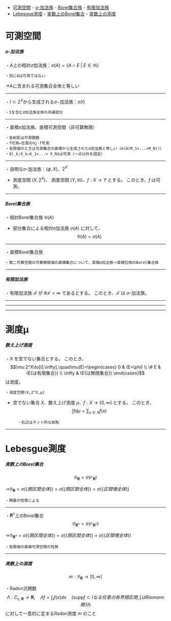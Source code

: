 
- [可測空間](#可測空間)
        - [σ-加法族](#σ-加法族)
        - [Borel集合族](#borel集合族)
        - [有限加法族](#有限加法族)
- [Lebesgue測度](#lebesgue測度)
        - [実数上のBorel集合](#実数上のborel集合)
        - [実数上の測度](#実数上の測度)




# 可測空間

##### σ-加法族


・$A$上の相対$\sigma$加法族：$\sigma(A)=\{A\cap E\ |\  E\in\mathfrak{M}\}$

    ・別にAは可測ではない

→Aに含まれる可測集合全体と等しい

---

・$I\subset 2^X$から生成される$\sigma-$加法族：$\sigma(I)$

    ・Iを含むσ加法族全体の共通部分

---

・直積σ加法族、直積可測空間（非可算無限）

    ・各射影は可測関数
    ・f可測⇔任意のπj◦f可測
    ・有限個のときは可測集合の直積から生成されたσ加法族と等しい（σ(A(M_1×...×M_N))）
    ・$l_k:X_k→X_1×...× X_N$は可測（一点以外を固定）

---

・自明な$\sigma$-加法族：$\{\phi,X\}$、$2^X$

- 測度空間 $(X,2^X)$、 測度空間 $(Y,\mathfrak{M})$、$f:X\to Y$ とする。
このとき、$f$ は可測。

---

##### Borel集合族

・相対Borel集合族 $\mathfrak{B}(A)$

- 部分集合による相対σ加法族 $\sigma(A)$ に対して、$$\mathfrak{B}(A)=\sigma(A)$$

---

・直積Borel集合族

    ・第二可算空間の可算無限個の直積集合について、直積σ加法族＝直積位相のBorel集合族

---

##### 有限加法族 

・有限加法族 $\mathcal{F}$ が $\#\mathcal{F}<\infty$ であるとする。
このとき、$\mathcal{F}$ は $\sigma$-加法族。

---
---
---

# 測度μ

##### 数え上げ測度

・$X$ を空でない集合とする。
このとき、$$\mu:2^X\to[0,\infty],\quad\mu(E)=\begin{cases}
0   & (E=\phi) \\
\# E & (E{は有限集合}) \\
\infty    & (E{は無限集合})
\end{cases}$$は測度。

    ・測度空間(X,2^X,μ)

- 空でない集合 $X$、数え上げ測度 $\mu$、$f:X\to[0,\infty]$ とする。
このとき、$$\int fd\mu=\sum_{x\in X} f(x)$$

        ・右辺はネット的な総和

---
# Lebesgue測度

##### 実数上のBorel集合 
$$\mathfrak{B}_{\bm{R}}=\sigma(\mathcal{O}_{\bm{R}})$$

→$\mathfrak{B}_{\bm{R}}=\sigma(\{開区間全体\})=\sigma(\{閉区間全体\})=\sigma(\{区間塊全体\})$

    ・開基の性質による

---

・$\bm{R}^n$上のBorel集合 
$$\mathfrak{B}_{\bm{R}^n}=\sigma(\mathcal{O}_{\bm{R}^n})$$

→$\mathfrak{B}_{\bm{R}^n}=\sigma(\{開区間全体\})=\sigma(\{閉区間全体\})=\sigma(\{区間塊全体\})$

    ・有限個の直積可測空間の性質

---

##### 実数上の測度 
$$m:\mathfrak{B}_{\bm{R}}\to[0,\infty]$$

・Radon汎関数 
$$\Lambda :C_{c,\bm{R}}\to\bm{R},\quad \Lambda f=\int_I f(x)dx\quad(\mathrm{supp} f\subset I{なる任意の有界閉区間},\int{はRiemann積分})$$
に対して一意的に定まるRadon測度 $m$ のこと
